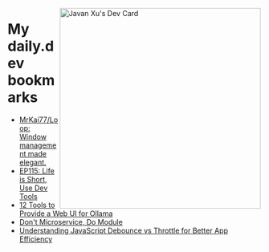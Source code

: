 
<a href="https://app.daily.dev/JavanXU"><img align="right" src="https://api.daily.dev/devcards/e45a150971844cd6959a94bb94e861ea.png?r=quw" width="400" alt="Javan Xu's Dev Card"/></a>

# My daily.dev bookmarks
<!-- daily.dev BOOKMARKS:START -->
- [MrKai77/Loop: Window management made elegant.](https://app.daily.dev/posts/cbnAdOQA8?utm_source=rss&utm_medium=bookmarks&utm_campaign=6ueXw3FRNQzpNtewCDbI6)
- [EP115: Life is Short, Use Dev Tools](https://app.daily.dev/posts/euI7FFM0X?utm_source=rss&utm_medium=bookmarks&utm_campaign=6ueXw3FRNQzpNtewCDbI6)
- [12 Tools to Provide a Web UI for Ollama](https://app.daily.dev/posts/66tdl9i2a?utm_source=rss&utm_medium=bookmarks&utm_campaign=6ueXw3FRNQzpNtewCDbI6)
- [Don&#39;t Microservice, Do Module](https://app.daily.dev/posts/mFdHRUn8P?utm_source=rss&utm_medium=bookmarks&utm_campaign=6ueXw3FRNQzpNtewCDbI6)
- [Understanding JavaScript Debounce vs Throttle for Better App Efficiency](https://app.daily.dev/posts/1Wxll0U1C?utm_source=rss&utm_medium=bookmarks&utm_campaign=6ueXw3FRNQzpNtewCDbI6)
<!-- daily.dev BOOKMARKS:END -->
